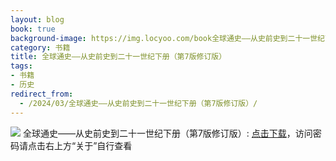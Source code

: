 ```yaml
---
layout: blog
book: true
background-image: https://img.locyoo.com/book全球通史——从史前史到二十一世纪下册（第7版修订版）.jpg
category: 书籍
title: 全球通史——从史前史到二十一世纪下册（第7版修订版）
tags:
- 书籍
- 历史
redirect_from:
  - /2024/03/全球通史——从史前史到二十一世纪下册（第7版修订版）/
---
```

![](https://img.locyoo.com/book全球通史——从史前史到二十一世纪下册（第7版修订版）.jpg)
全球通史——从史前史到二十一世纪下册（第7版修订版）: <a name = "ref1" href="https://url18.ctfile.com/f/50983618-1363199147-de5ca1?p=3619">点击下载</a>，访问密码请点击右上方“关于”自行查看